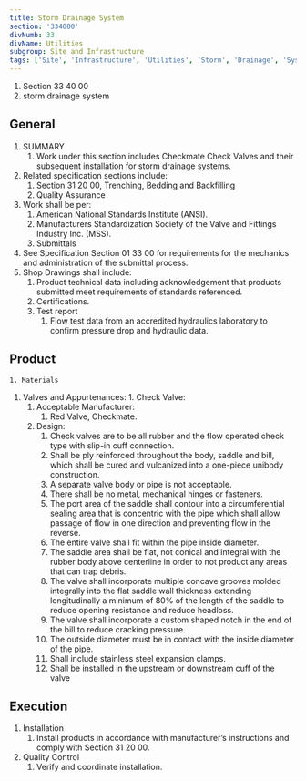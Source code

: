 ```yaml
---
title: Storm Drainage System
section: '334000'
divNumb: 33
divName: Utilities
subgroup: Site and Infrastructure
tags: ['Site', 'Infrastructure', 'Utilities', 'Storm', 'Drainage', 'System']
---
```


   1. Section 33 40 00
   1. storm drainage system

## General

1. SUMMARY
   1. Work under this section includes Checkmate Check Valves and their subsequent installation for storm drainage systems. 
2. Related specification sections include:
	1. Section 31 20 00, Trenching, Bedding and Backfilling
	2. Quality Assurance
3. Work shall be per:
	1. American National Standards Institute (ANSI).
	2. Manufacturers Standardization Society of the Valve and Fittings Industry Inc. (MSS).
	3. Submittals
4. See Specification Section 01 33 00 for requirements for the mechanics and administration of the submittal process.
5. Shop Drawings shall include:
	1. Product technical data including acknowledgement that products submitted meet requirements of standards referenced. 
	2. Certifications.
	3. Test report
		1. Flow test data from an accredited hydraulics laboratory to confirm pressure drop and hydraulic data.
## Product

	1. Materials
   1. Valves and Appurtenances:
	1. Check Valve:
		1. Acceptable Manufacturer:
			1. Red Valve, Checkmate.
		2. Design: 
			1. Check valves are to be all rubber and the flow operated check type with slip-in cuff connection. 
			2. Shall be ply reinforced throughout the body, saddle and bill, which shall be cured and vulcanized into a one-piece unibody construction. 
			3. A separate valve body or pipe is not acceptable.
			4. There shall be no metal, mechanical hinges or fasteners.
			5. The port area of the saddle shall contour into a circumferential sealing area that is concentric with the pipe which shall allow passage of flow in one direction and preventing flow in the reverse. 
			6. The entire valve shall fit within the pipe inside diameter.
			7. The saddle area shall be flat, not conical and integral with the rubber body above centerline in order to not product any areas that can trap debris.
			8. The valve shall incorporate multiple concave grooves molded integrally into the flat saddle wall thickness extending longitudinally a minimum of 80% of the length of the saddle to reduce opening resistance and reduce headloss. 
			9. The valve shall incorporate a custom shaped notch in the end of the bill to reduce cracking pressure. 
			10. The outside diameter must be in contact with the inside diameter of the pipe.
			11. Shall include stainless steel expansion clamps.
			1. Shall be installed in the upstream or downstream cuff of the valve


## Execution

1. Installation
   1. Install products in accordance with manufacturer’s instructions and comply with Section 31 20 00.
1. Quality Control
   1. Verify and coordinate installation.

